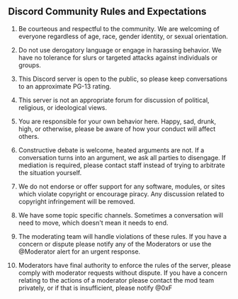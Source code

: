 Discord Community Rules and Expectations
----------------------------------------------------
1. Be courteous and respectful to the community. We are welcoming of everyone regardless of age, race, gender identity, or sexual orientation.

1. Do not use derogatory language or engage in harassing behavior. We have no tolerance for slurs or targeted attacks against individuals or groups.

1. This Discord server is open to the public, so please keep conversations to an approximate PG-13 rating.

1. This server is not an appropriate forum for discussion of political, religious, or ideological views.

1. You are responsible for your own behavior here. Happy, sad, drunk, high, or otherwise, please be aware of how your conduct will affect others.

1. Constructive debate is welcome, heated arguments are not. If a conversation turns into an argument, we ask all parties to disengage. If mediation is required, please contact staff instead of trying to arbitrate the situation yourself.

1. We do not endorse or offer support for any software, modules, or sites  which violate copyright or encourage piracy. Any discussion related to copyright infringement will be removed.

1. We have some topic specific channels. Sometimes a conversation will need to move, which doesn't mean it needs to end.

1. The moderating team will handle violations of these rules. If you have a concern or dispute please notify any of the Moderators or use the @Moderator alert for an urgent response.

1. Moderators have final authority to enforce the rules of the server, please comply with moderator requests without dispute. If you have a concern relating to the actions of a moderator please contact the mod team privately, or if that is insufficient, please notify @0xF

